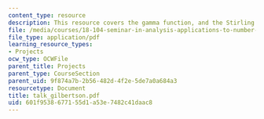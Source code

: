 ```yaml
---
content_type: resource
description: This resource covers the gamma function, and the Stirling's formula.
file: /media/courses/18-104-seminar-in-analysis-applications-to-number-theory-fall-2006/601f9538677155d1a53e7482c41daac8_talk_gilbertson.pdf
file_type: application/pdf
learning_resource_types:
- Projects
ocw_type: OCWFile
parent_title: Projects
parent_type: CourseSection
parent_uid: 9f874a7b-2b56-482d-4f2e-5de7a0a684a3
resourcetype: Document
title: talk_gilbertson.pdf
uid: 601f9538-6771-55d1-a53e-7482c41daac8
---
```

